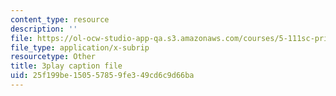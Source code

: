 ```yaml
---
content_type: resource
description: ''
file: https://ol-ocw-studio-app-qa.s3.amazonaws.com/courses/5-111sc-principles-of-chemical-science-fall-2014/25f199be150557859fe349cd6c9d66ba_4q0T9c7jotw.vtt
file_type: application/x-subrip
resourcetype: Other
title: 3play caption file
uid: 25f199be-1505-5785-9fe3-49cd6c9d66ba
---
```

